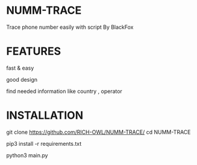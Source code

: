 # NUMM-TRACE
Trace phone number easily with script By BlackFox
# FEATURES
fast & easy

good design

find needed information like country , operator

# INSTALLATION

git clone https://github.com/RICH-OWL/NUMM-TRACE/
cd NUMM-TRACE

pip3 install -r requirements.txt

python3 main.py
